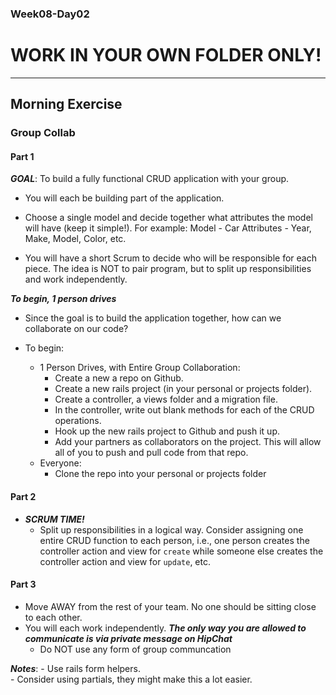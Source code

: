 ### Week08-Day02

# WORK IN YOUR OWN FOLDER ONLY!

---

## Morning Exercise


### Group Collab


#### Part 1 

***GOAL***: To build a fully functional CRUD application with your group.

- You will each be building part of the application.
- Choose a single model and decide together what attributes the model will have (keep it simple!).  For example: 
	Model - Car
	Attributes - Year, Make, Model, Color, etc.
		
- You will have a short Scrum to decide who will be responsible for each piece. The idea is NOT to pair program, but to split up responsibilities and work independently.

***To begin, 1 person drives***

- Since the goal is to build the application together, how can we collaborate on our code?
- To begin:
 
	- 1 Person Drives, with Entire Group Collaboration:
		- Create a new a repo on Github.   
		- Create a new rails project (in your personal or projects folder).
		- Create a controller, a views folder and a migration file.
		- In the controller, write out blank methods for each of the CRUD operations.  
		- Hook up the new rails project to Github and push it up.
		- Add your partners as collaborators on the project.  This will allow all of you to push and pull code from that repo.
	- Everyone:
		- Clone the repo into your personal or projects folder

#### Part 2

- ***SCRUM TIME!***
	- Split up responsibilities in a logical way.  Consider assigning one entire CRUD function to each person, i.e., one person creates the controller action and view for `create` while someone else creates the controller action and view for `update`, etc.
		
#### Part 3

- Move AWAY from the rest of your team.  No one should be sitting close to each other. 
- You will each work independently.  ***The only way you are allowed to communicate is via private message on HipChat***
	- Do NOT use any form of group communcation 
	
	
***Notes***:
	- Use rails form helpers.       
	- Consider using partials, they might make this a lot easier.


		
